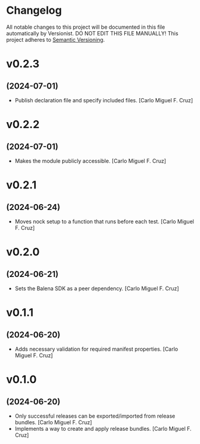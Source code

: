 # Changelog

All notable changes to this project will be documented in this file
automatically by Versionist. DO NOT EDIT THIS FILE MANUALLY!
This project adheres to [Semantic Versioning](http://semver.org/).

# v0.2.3
## (2024-07-01)

* Publish declaration file and specify included files. [Carlo Miguel F. Cruz]

# v0.2.2
## (2024-07-01)

* Makes the module publicly accessible. [Carlo Miguel F. Cruz]

# v0.2.1
## (2024-06-24)

* Moves nock setup to a function that runs before each test. [Carlo Miguel F. Cruz]

# v0.2.0
## (2024-06-21)

* Sets the Balena SDK as a peer dependency. [Carlo Miguel F. Cruz]

# v0.1.1
## (2024-06-20)

* Adds necessary validation for required manifest properties. [Carlo Miguel F. Cruz]

# v0.1.0
## (2024-06-20)

* Only successful releases can be exported/imported from release bundles. [Carlo Miguel F. Cruz]
* Implements a way to create and apply release bundles. [Carlo Miguel F. Cruz]
